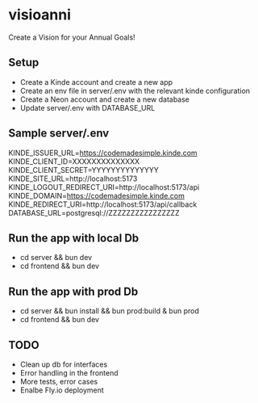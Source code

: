 # visioanni

Create a Vision for your Annual Goals!

## Setup
- Create a Kinde account and create a new app
- Create an env file in server/.env with the relevant kinde configuration
- Create a Neon account and create a new database
- Update server/.env with DATABASE_URL

## Sample server/.env
KINDE_ISSUER_URL=https://codemadesimple.kinde.com
KINDE_CLIENT_ID=XXXXXXXXXXXXXX
KINDE_CLIENT_SECRET=YYYYYYYYYYYYYY
KINDE_SITE_URL=http://localhost:5173
KINDE_LOGOUT_REDIRECT_URI=http://localhost:5173/api
KINDE_DOMAIN=https://codemadesimple.kinde.com
KINDE_REDIRECT_URI=http://localhost:5173/api/callback
DATABASE_URL=postgresql://ZZZZZZZZZZZZZZZZ

## Run the app with local Db
- cd server && bun dev
- cd frontend && bun dev

## Run the app with prod Db
- cd server && bun install && bun prod:build & bun prod 
- cd frontend && bun dev

## TODO
- Clean up db for interfaces
- Error handling in the frontend
- More tests, error cases
- Enalbe Fly.io deployment
